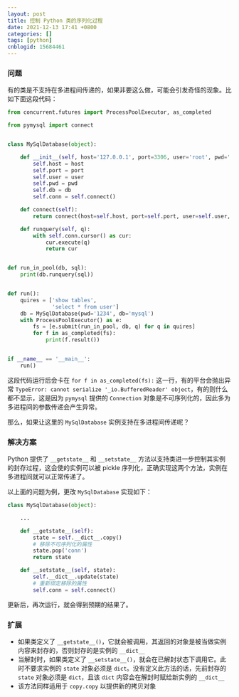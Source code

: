 ```yaml
---
layout: post
title: 控制 Python 类的序列化过程
date: 2021-12-13 17:41 +0800
categories: []
tags: [python]
cnblogid: 15684461
---
```

### 问题

有的类是不支持在多进程间传递的，如果非要这么做，可能会引发奇怪的现象。比如下面这段代码：

```python
from concurrent.futures import ProcessPoolExecutor, as_completed

from pymysql import connect


class MySqlDatabase(object):

    def __init__(self, host='127.0.0.1', port=3306, user='root', pwd='', db=None):
        self.host = host
        self.port = port
        self.user = user
        self.pwd = pwd
        self.db = db
        self.conn = self.connect()

    def connect(self):
        return connect(host=self.host, port=self.port, user=self.user, password=self.pwd, database=self.db)

    def runquery(self, q):
        with self.conn.cursor() as cur:
            cur.execute(q)
            return cur


def run_in_pool(db, sql):
    print(db.runquery(sql))


def run():
    quires = ['show tables',
              'select * from user']
    db = MySqlDatabase(pwd='1234', db='mysql')
    with ProcessPoolExecutor() as e:
        fs = [e.submit(run_in_pool, db, q) for q in quires]
        for f in as_completed(fs):
            print(f.result())


if __name__ == '__main__':
    run()
```

这段代码运行后会卡在 `for f in as_completed(fs):` 这一行，有的平台会抛出异常 `TypeError: cannot serialize '_io.BufferedReader' object`，有的则什么都不显示，这是因为 `pymysql` 提供的 `Connection` 对象是不可序列化的，因此多为多进程间的参数传递会产生异常。

那么，如果让这里的 `MySqlDatabase` 实例支持在多进程间传递呢？

### 解决方案

Python 提供了 `__getstate__` 和 `__setstate__` 方法以支持类进一步控制其实例的封存过程，这会使的实例可以被 pickle 序列化，正确实现这两个方法，实例在多进程间就可以正常传递了。

以上面的问题为例，更改 `MySqlDatabase` 实现如下：

```python
class MySqlDatabase(object):

	...

    def __getstate__(self):
        state = self.__dict__.copy()
        # 移除不可序列化的属性
	    state.pop('conn')
        return state

    def __setstate__(self, state):
        self.__dict__.update(state)
        # 重新绑定移除的属性
        self.conn = self.connect()
```

更新后，再次运行，就会得到预期的结果了。

### 扩展

- 如果类定义了 `__getstate__()`，它就会被调用，其返回的对象是被当做实例内容来封存的，否则封存的是实例的 `__dict__`
- 当解封时，如果类定义了 `__setstate__()`，就会在已解封状态下调用它。此时不要求实例的 `state` 对象必须是 `dict`。没有定义此方法的话，先前封存的 `state` 对象必须是 `dict`，且该 `dict` 内容会在解封时赋给新实例的 `__dict__`
- 该方法同样适用于 `copy.copy` 以提供新的拷贝对象

